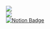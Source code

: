 <img src="https://capsule-render.vercel.app/api?type=waving&color=auto&height=300&section=header&text=SongBin's%20Place&fontSize=90" />

<div>
  <picture>
    <source
      srcset="https://github-readme-stats.vercel.app/api/top-langs/?username=fjdks"
      media="(prefers-color-scheme: dark)"
    />
    <source
      srcset="https://github-readme-stats.vercel.app/api/top-langs/?username=fjdks"
      media="(prefers-color-scheme: light), (prefers-color-scheme: no-preference)"
    />
    <img src="https://github-readme-stats.vercel.app/api?username=fjdks&layout=compact&cache_seconds=60" />
  </picture>
</div>



<a href="https://www.notion.so/SSAFY-IT-_-452ec036971b46828504a9f94ca15d8a" target="_blank">
  <img src="https://img.shields.io/badge/notion-000000?style=for-the-badge&logo=notion&logoColor=white" alt="Notion Badge">
</a>

<!--
**fjdks/fjdks** is a ✨ _special_ ✨ repository because its `README.md` (this file) appears on your GitHub profile.

Here are some ideas to get you started:

- 🔭 I’m currently working on ...
- 🌱 I’m currently learning ...
- 👯 I’m looking to collaborate on ...
- 🤔 I’m looking for help with ...
- 💬 Ask me about ...
- 📫 How to reach me: ...
- 😄 Pronouns: ...
- ⚡ Fun fact: ...
-->

